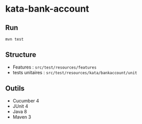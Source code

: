 # kata-bank-account

## Run
`mvn test`

## Structure 
- Features : `src/test/resources/features`
- tests unitaires : `src/test/resources/kata/bankaccount/unit`

## Outils
- Cucumber 4
- JUnit 4
- Java 8
- Maven 3


